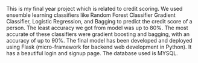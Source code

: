 This is my final year project which is related to credit scoring.
We used ensemble learning classifiers like Random Forest Classifier Gradient Classifier, Logistic Regression, and Bagging to predict the credit score of a person. The least accuracy
we got from model was up to 80%. The most accurate of these classifiers were
gradient boosting and bagging, with an accuracy of up to 90%. The final model has been
developed and deployed using Flask (micro-framework for backend web development in
Python). It has a beautiful login and signup page. The database used is MYSQL.
